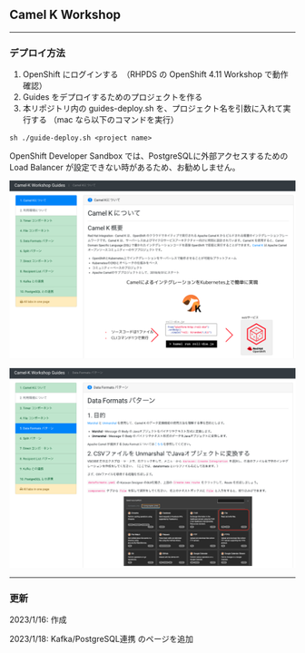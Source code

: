 ## Camel K Workshop 

---

### デプロイ方法

1. OpenShift にログインする　（RHPDS の OpenShift 4.11 Workshop で動作確認）
1. Guides をデプロイするためのプロジェクトを作る
1. 本リポジトリ内の guides-deploy.sh を、プロジェクト名を引数に入れて実行する
   （mac なら以下のコマンドを実行）

```
sh ./guide-deploy.sh <project name>
```

OpenShift Developer Sandbox では、PostgreSQLに外部アクセスするための Load Balancer が設定できない時があるため、お勧めしません。

![](images/readme-01.png)

![](images/readme-02.png)

---

### 更新

2023/1/16: 作成

2023/1/18: Kafka/PostgreSQL連携 のページを追加